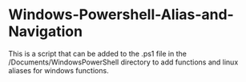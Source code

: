 # Windows-Powershell-Alias-and-Navigation
This is a script that can be added to the .ps1 file in the /Documents/WindowsPowerShell directory to add functions and linux aliases for windows functions.
